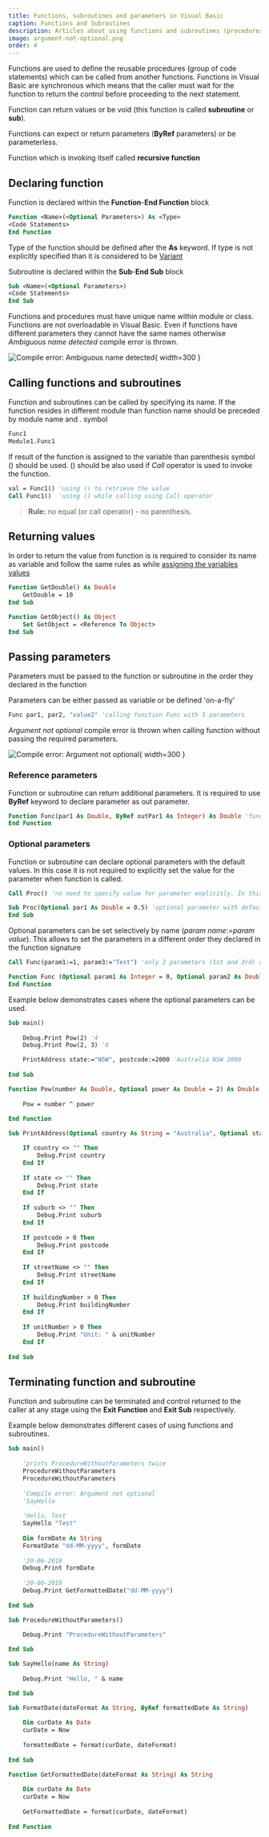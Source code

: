 ```yaml
---
title: Functions, subroutines and parameters in Visual Basic
caption: Functions and Subroutines
description: Articles about using functions and subroutines (procedures) in Visual Basic as well as parameters
image: argument-not-optional.png
order: 4
---
```

Functions are used to define the reusable procedures (group of code statements) which can be called from another functions. Functions in Visual Basic are synchronous which means that the caller must wait for the function to return the control before proceeding to the next statement.

Function can return values or be void (this function is called **subroutine** or **sub**).

Functions can expect or return parameters (**ByRef** parameters) or be parameterless.

Function which is invoking itself called **recursive function**

## Declaring function

Function is declared within the **Function**-**End Function** block

~~~ vb
Function <Name>(<Optional Parameters>) As <Type>
<Code Statements>
End Function
~~~

Type of the function should be defined after the **As** keyword. If type is not explicitly specified than it is considered to be [Variant](/docs/codestack/visual-basic/variables/standard-types#variant)

Subroutine is declared within the **Sub**-**End Sub** block

~~~ vb
Sub <Name>(<Optional Parameters>)
<Code Statements>
End Sub
~~~

Functions and procedures must have unique name within module or class. Functions are not overloadable in Visual Basic. Even if functions have different parameters they cannot have the same names otherwise *Ambiguous name detected* compile error is thrown.

![Compile error: Ambiguous name detected](ambiguous-name-detected.png){ width=300 }

## Calling functions and subroutines

Function and subroutines can be called by specifying its name. If the function resides in different module than function name should be preceded by module name and . symbol

~~~ vb
Func1
Module1.Func1
~~~

If result of the function is assigned to the variable than parenthesis symbol () should be used. () should be also used if *Call* operator is used to invoke the function.

~~~ vb
val = Func1() 'using () to retrieve the value
Call Func1()  'using () while calling using Call operator
~~~

> **Rule:** no equal (or call operator) - no parenthesis.

## Returning values

In order to return the value from function is is required to consider its name as variable and follow the same rules as while [assigning the variables values](/docs/codestack/visual-basic/variables/)

~~~ vb
Function GetDouble() As Double
    GetDouble = 10
End Sub

Function GetObject() As Object
    Set GetObject = <Reference To Object>
End Sub
~~~

## Passing parameters

Parameters must be passed to the function or subroutine in the order they declared in the function

Parameters can be either passed as variable or be defined 'on-a-fly'

~~~ vb
Func par1, par2, "value2" 'calling function Func with 3 parameters
~~~

*Argument not optional* compile error is thrown when calling function without passing the required parameters.

![Compile error: Argument not optional](argument-not-optional.png){ width=300 }

### Reference parameters

Function or subroutine can return additional parameters. It is required to use **ByRef** keyword to declare parameter as out parameter.

~~~ vb
Function Func(par1 As Double, ByRef outPar1 As Integer) As Double 'function expects par1 as input and returns double value and another integer value as reference parameter
End Function
~~~

### Optional parameters

Function or subroutine can declare optional parameters with the default values. In this case it is not required to explicitly set the value for the parameter when function is called.

~~~ vb
Call Proc() 'no need to specify value for parameter explicitly. In this case the default value (i.e. 0.5) is used

Sub Proc(Optional par1 As Double = 0.5) 'optional parameter with default value 0.5
End Sub
~~~

Optional parameters can be set selectively by name (*param name*:=*param value*). This allows to set the parameters in a different order they declared in the function signature

~~~ vb
Call Func(param1:=1, param3:="Test") 'only 2 parameters (1st and 3rd) are used

Function Func (Optional param1 As Integer = 0, Optional param2 As Double = 0.0, Optional param3 As String = "")
End Function
~~~

Example below demonstrates cases where the optional parameters can be used.

~~~ vb
Sub main()
    
    Debug.Print Pow(2) '4
    Debug.Print Pow(2, 3) '8

    PrintAddress state:="NSW", postcode:=2000 'Australia NSW 2000
    
End Sub

Function Pow(number As Double, Optional power As Double = 2) As Double
    
    Pow = number ^ power
    
End Function

Sub PrintAddress(Optional country As String = "Australia", Optional state As String = "", Optional suburb As String = "", Optional postcode As Integer = 0, Optional streetName As String = "", Optional buildingNumber As Integer = 0, Optional unitNumber As Integer = 0)

    If country <> "" Then
        Debug.Print country
    End If
    
    If state <> "" Then
        Debug.Print state
    End If
    
    If suburb <> "" Then
        Debug.Print suburb
    End If
    
    If postcode > 0 Then
        Debug.Print postcode
    End If
    
    If streetName <> "" Then
        Debug.Print streetName
    End If
    
    If buildingNumber > 0 Then
        Debug.Print buildingNumber
    End If
    
    If unitNumber > 0 Then
        Debug.Print "Unit: " & unitNumber
    End If
    
End Sub
~~~



## Terminating function and subroutine

Function and subroutine can be terminated and control returned to the caller at any stage using the **Exit Function** and **Exit Sub** respectively.

Example below demonstrates different cases of using functions and subroutines.

~~~ vb
Sub main()
    
    'prints ProcedureWithoutParameters twice
    ProcedureWithoutParameters
    ProcedureWithoutParameters
    
    'Compile error: Argument not optional
    'SayHello
    
    'Hello, Test
    SayHello "Test"
    
    Dim formDate As String
    FormatDate "dd-MM-yyyy", formDate
    
    '20-06-2018
    Debug.Print formDate
    
    '20-06-2018
    Debug.Print GetFormattedDate("dd-MM-yyyy")
    
End Sub

Sub ProcedureWithoutParameters()
    
    Debug.Print "ProcedureWithoutParameters"

End Sub

Sub SayHello(name As String)
    
    Debug.Print "Hello, " & name

End Sub

Sub FormatDate(dateFormat As String, ByRef formattedDate As String)
    
    Dim curDate As Date
    curDate = Now
    
    formattedDate = format(curDate, dateFormat)
    
End Sub

Function GetFormattedDate(dateFormat As String) As String
    
    Dim curDate As Date
    curDate = Now
    
    GetFormattedDate = format(curDate, dateFormat)
    
End Function
~~~



